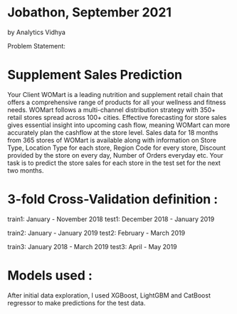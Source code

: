 # Jobathon, September 2021
by Analytics Vidhya 

Problem Statement:

# Supplement Sales Prediction

Your Client WOMart is a leading nutrition and supplement retail chain that offers a comprehensive range of products for all your wellness and fitness needs. WOMart follows a multi-channel distribution strategy with 350+ retail stores spread across 100+ cities. Effective forecasting for store sales gives essential insight into upcoming cash flow, meaning WOMart can more accurately plan the cashflow at the store level. Sales data for 18 months from 365 stores of WOMart is available along with information on Store Type, Location Type for each store, Region Code for every store, Discount provided by the store on every day, Number of Orders everyday etc. Your task is to predict the store sales for each store in the test set for the next two months.

# 3-fold Cross-Validation definition :

train1: January - November 2018
test1: December 2018 - January 2019

train2: January - January 2019
test2: February - March 2019

train3: January 2018 - March 2019
test3: April - May 2019`    `

# Models used :
After initial data exploration, I used XGBoost, LightGBM and CatBoost regressor to make predictions for the test data. 
